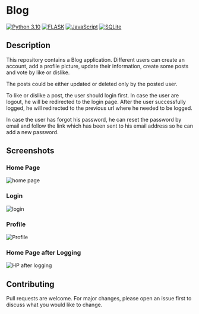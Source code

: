 # Blog 
[![Python 3.10](https://img.shields.io/badge/Python-FFD43B?style=for-the-badge&logo=python&logoColor=blue)](https://shields.io/) 
[![FLASK](https://img.shields.io/badge/Flask-000000?style=for-the-badge&logo=flask&logoColor=white)](https://shields.io/)
[![JavaScript](https://img.shields.io/badge/JavaScript-323330?style=for-the-badge&logo=javascript&logoColor=F7DF1E)](https://shields.io/)
[![SQLite](https://img.shields.io/badge/SQLite-07405E?style=for-the-badge&logo=sqlite&logoColor=white)](https://shields.io/)


## Description

This repository contains a Blog application. Different users can create an account, add a profile picture, update their information, create some posts and vote by like or dislike.

The posts could be either updated or deleted only by the posted user. 

To like or dislike a post, the user should login first. In case the user are logout, he will be redirected to the login page. After the user successfully logged, he will redirected to the previous url where he needed to be logged.

In case the user has forgot his password, he can reset the password by email and follow the link which has been sent to his email address so he can add a new password.

## Screenshots

### Home Page

![home page](https://user-images.githubusercontent.com/37559101/220769446-2552d113-e5ab-4c8a-9fb4-4d6070bf4cbd.png)

### Login

![login](https://user-images.githubusercontent.com/37559101/220769903-a8bf5831-ccbb-4e86-924c-be6ce29425ee.png)

### Profile

![Profile](https://user-images.githubusercontent.com/37559101/220770106-388bc630-7171-4e3e-b629-8fcb7191a93e.png)

### Home Page after Logging

![HP after logging](https://user-images.githubusercontent.com/37559101/220770377-b1ae05dd-8866-4818-8e0c-50dbdec3077e.png)

## Contributing

Pull requests are welcome. For major changes, please open an issue first
to discuss what you would like to change.
